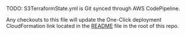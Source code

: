 TODO:
S3TerraformState.yml is Git synced through AWS CodePipeline.

Any checkouts to this file will update the One-Click deployment CloudFormation link located in the [README](../../README.md#s3-bucket-for-backend) file in the root of this repo.